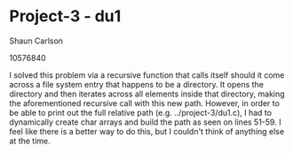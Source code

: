Project-3 - du1
===============

Shaun Carlson

10576840

I solved this problem via a recursive function that calls itself should it come across a file
system entry that happens to be a directory.  It opens the directory and then iterates across
all elements inside that directory, making the aforementioned recursive call with this new
path.  However, in order to be able to print out the full relative path (e.g. ../project-3/du1.c),
I had to dynamically create char arrays and build the path as seen on lines 51-59.  I feel like
there is a better way to do this, but I couldn't think of anything else at the time.
